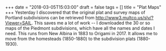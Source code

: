 +++
date = "2018-03-05T15:03:00"
draft = false
tags = []
title = "Plat Maps"
+++
Yesterday I discovered that the original plat and survey maps of Portland subdivisions can be retrieved from http://www3.multco.us/slv/?Viewer=SAIL. This saves me a lot of work -- I downloaded the 30 or so maps of the Piedmont subdivisions, which have all the names and dates I need. This runs from New Albina in 1883 to Origami in 2017. It allows me to move 
from the homesteads (1850-1880) to the subdivision plats (1880-1930).
